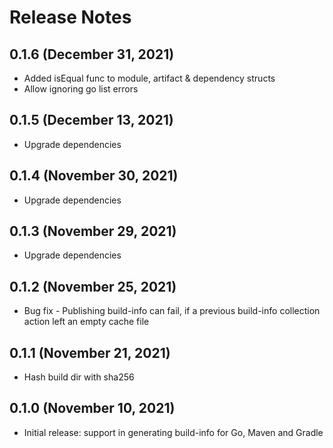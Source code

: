 # Release Notes

## 0.1.6 (December 31, 2021)
- Added isEqual func to module, artifact & dependency structs
- Allow ignoring go list errors

## 0.1.5 (December 13, 2021)
- Upgrade dependencies

## 0.1.4 (November 30, 2021)
- Upgrade dependencies

## 0.1.3 (November 29, 2021)
- Upgrade dependencies

## 0.1.2 (November 25, 2021)
- Bug fix - Publishing build-info can fail, if a previous build-info collection action left an empty cache file

## 0.1.1 (November 21, 2021)
- Hash build dir with sha256

## 0.1.0 (November 10, 2021)
- Initial release: support in generating build-info for Go, Maven and Gradle

